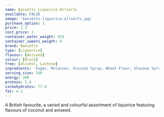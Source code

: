 ```yaml
---
name: Bassetts Liquorice Allsorts
available: FALSE
image: 'bassetts-liquorice-allsorts.jpg'
purchase_option: 1
price: 1.3
cost_price: 1
container_water_weight: 919
container_sweets_weight: 0
brand: Bassetts
type: [Liquorice]
flavour: [Aniseed]
colour: [Black]
free: [Alcohol, Lactose]
ingredients: 'Sugar, Molasses, Glucose Syrup, Wheat Flour, Glucose Syrup, Desiccated Coconut, Gelatine (Bovine), Starch, Caramel, Modified Starch, Fat Reduced Cocoa, Liquorice Extract, Natural Lemon Flavouring With Other Natural Flavourings, Natural (Aniseed, Orange) Flavourings, Natural Flavourings, Vegetable Oil, Vegetable Extract (Beetroot Juice) Caramel Sugar Syrup. Colours (Paprika Extract, Vegetable Carbon, Curcumin, Anthocyanins, Lutein), Glazing Agent (Caranuba Wax). Concentrated Black Currant Juice and Concentrated Vegetable Extract (Spirulina).'
serving_size: 100
energy: 380
protein: 5.6
carbohydrates: 77.8
fat: 4.2
---
```

A British favourite, a varied and colourful assortment of liquorice featuring flavours of coconut and aniseed.